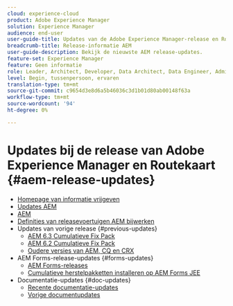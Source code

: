```yaml
---
cloud: experience-cloud
product: Adobe Experience Manager
solution: Experience Manager
audience: end-user
user-guide-title: Updates van de Adobe Experience Manager-release en Routekaart
breadcrumb-title: Release-informatie AEM
user-guide-description: Bekijk de nieuwste AEM release-updates.
feature-set: Experience Manager
feature: Geen informatie
role: Leader, Architect, Developer, Data Architect, Data Engineer, Administrator, Business Practice
level: Begin, tussenpersoon, ervaren
translation-type: tm+mt
source-git-commit: c9654d3e8d6a5b46036c3d1b01d80ab00148f63a
workflow-type: tm+mt
source-wordcount: '94'
ht-degree: 0%

---
```



# Updates bij de release van Adobe Experience Manager en Routekaart {#aem-release-updates}

+ [Homepage van informatie vrijgeven](home.md)
+ [Updates AEM](aem-releases-updates.md)
+ [AEM](update-releases-roadmap.md)
+ [Definities van releasevoertuigen AEM bijwerken](update-release-vehicle-definitions.md)
+ Updates van vorige release {#previous-updates}
   + [AEM 6.3 Cumulatieve Fix Pack](release-notes-aem-6-3-cumulative-fix-pack.md)
   + [AEM 6.2 Cumulatieve Fix Pack](release-notes-aem-6-2-cumulative-fix-pack.md)
   + [Oudere versies van AEM, CQ en CRX](aem-previous-versions.md)
+ AEM Forms-release-updates {#forms-updates}
   + [AEM Forms-releases](aem-forms-releases.md)
   + [Cumulatieve herstelpakketten installeren op AEM Forms JEE](install-cfp-aem-forms-jee.md)
+ Documentatie-updates {#doc-updates}
   + [Recente documentatie-updates](documentation-updates.md)
   + [Vorige documentupdates](previous-documentation-updates.md)

